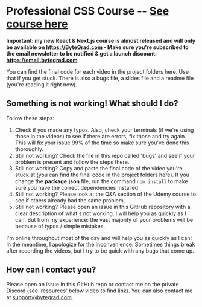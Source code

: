 # Professional CSS Course -- [See course here](https://bytegrad.com/courses/professional-css)

**Important: my new React & Next.js course is almost released and will only be available on https://ByteGrad.com - Make sure you're subscribed to the email newsletter to be notified & get a launch discount: https://email.bytegrad.com**

You can find the final code for each video in the project folders here. Use that if you get stuck. There is also a bugs file, a slides file and a readme file (you're reading it right now).

## Something is not working! What should I do?

Follow these steps:

1. Check if you made any typos. Also, check your terminals (if we're using those in the videos) to see if there are errors, fix those and try again. This will fix your issue 99% of the time so make sure you've done this thoroughly.
2. Still not working? Check the file in this repo called 'bugs' and see if your problem is present and follow the steps there.
3. Still not working? Copy and paste the final code of the video you're stuck at (you can find the final code in the project folders here). If you change the **package.json** file, run the command `npm install` to make sure you have the correct dependencies installed.
4. Still not working? Please look at the Q&A section of the Udemy course to see if others already had the same problem.
5. Still not working? Please open an issue in this GitHub repository with a clear description of what's not working. I will help you as quickly as I can. But from my experience: the vast majority of your problems will be because of typos / simple mistakes.

I'm online throughout most of the day and will help you as quickly as I can! In the meantime, I apologize for the inconvenience. Sometimes things break after recording the videos, but I try to be quick with any bugs that come up.

## How can I contact you?

Please open an issue in this GitHub repo or contact me on the private Discord (see 'resources' below video to find link). You can also contact me at support@bytegrad.com.
